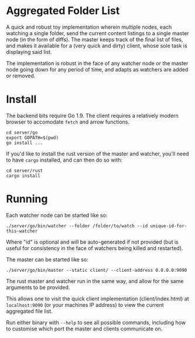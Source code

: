 # Aggregated Folder List

A quick and robust toy implementation wherein multiple nodes, each watching a single folder, send the current content listings to a single master node (in the form of diffs). The master keeps track of the final list of files, and makes it available for a (very quick and dirty) client, whose sole task is displaying said list.

The implementation is robust in the face of any watcher node or the master node going down for any period of time, and adapts as watchers are added or removed.

# Install

The backend bits require Go 1.9. The client requires a relatively modern browser to accomodate `fetch` and arrow functions.

```
cd server/go
export GOPATH=$(pwd)
go install ...
```

If you'd like to install the rust version of the master and watcher, you'll need to have `cargo` installed, and can then do so with:

```
cd server/rust
cargo install
```

# Running

Each watcher node can be started like so:

```
./server/go/bin/watcher --folder /folder/to/watch --id unique-id-for-this-watcher
```

Where "id" is optional and will be auto-generated if not provided (but is useful for consistency in the face of watchers being killed and restarted).

The master can be started like so:

```
./server/go/bin/master --static client/ --client-address 0.0.0.0:9090
```

The rust master and watcher run in the same way, and allow for the same arguments to be provided.

This allows one to visit the quick client implementation (client/index.html) at `localhost:9090` (or your machines IP address) to view the current aggregated file list.

Run either binary with `--help` to see all possible commands, including how to customise which port the master and clients communicate on.
